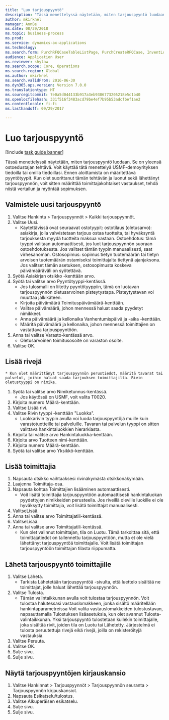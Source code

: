 ```yaml
--- 
title: "Luo tarjouspyyntö"
description: "Tässä menettelyssä näytetään, miten tarjouspyyntö luodaan."
author: mkirknel
manager: AnnBe
ms.date: 08/29/2018
ms.topic: business-process
ms.prod: 
ms.service: dynamics-ax-applications
ms.technology: 
ms.search.form: PurchRFQCaseTableListPage, PurchCreateRFQCase, InventLocationIdLookup, PurchRFQCaseTable, InventItemIdLookupSimple, EcoResCategorySingleLookup, UnitOfMeasureLookup, PurchRFQEditLines, PurchRFQEditLinesPrintOptions, VendRFQJournal, SrsReportViewerForm
audience: Application User
ms.reviewer: shylaw
ms.search.scope: Core, Operations
ms.search.region: Global
ms.author: mkirknel
ms.search.validFrom: 2016-06-30
ms.dyn365.ops.version: Version 7.0.0
ms.translationtype: HT
ms.sourcegitcommit: 7e0a5d044133b917a3eb9386773205218e5c1b40
ms.openlocfilehash: 331f516f3483acd79be4ef7b95b53adcfbef1ae2
ms.contentlocale: fi-fi
ms.lasthandoff: 09/29/2017

---
```

# <a name="create-a-request-for-quotation"></a>Luo tarjouspyyntö

[!include [task guide banner](../../includes/task-guide-banner.md)]

Tässä menettelyssä näytetään, miten tarjouspyyntö luodaan. Se on yleensä ostoedustajan tehtävä. Voit käyttää tätä menettelyä USMF-demoyrityksen tiedoilla tai omilla tiedoillasi. Ennen aloittamista on määritettävä pyyntötyypit. Kun olet suorittanut tämän tehtävän ja luonut sekä lähettänyt tarjouspyynnön, voit sitten määrittää toimittajakohtaiset vastaukset, tehdä niistä vertailun ja myöntää sopimuksen.


## <a name="prepare-a-new-rfq"></a>Valmistele uusi tarjouspyyntö
1. Valitse Hankinta > Tarjouspyynnöt > Kaikki tarjouspyynnöt.
2. Valitse Uusi.
    * Käytettävissä ovat seuraavat ostotyypit: ostotilaus (oletusarvo): asiakirja, jolla vahvistetaan tarjous ostaa tuotteita, tai hyväksyntä tarjouksesta myydä tuotteita maksua vastaan. Ostoehdotus: tämä tyyppi valitaan automaattisesti, jos luot tarjouspyynnön suoraan ostoehdotuksesta. Jos valitset tämän tyypin manuaalisesti, saat virhesanoman. Ostosopimus: sopimus tietyn tuotemäärän tai tietyn arvoisen tuotemäärän ostamiseksi toimittajalta tiettynä ajanjaksona. Jos valitset tämän asetuksen, ostosopimusta koskeva päivämääräväli on syötettävä.  
3. Syötä Asiakirjan otsikko -kenttään arvo.
4. Syötä tai valitse arvo Pyyntötyyppi-kentässä.
    * Jos tulosmalli on liitetty pyyntötyyppiin, tämä on luotavan tarjouspyynnön oletusarvoinen pisteytystapa. Pisteytystavan voi muuttaa jälkikäteen.  
    * Kirjoita päivämäärä Toimituspäivämäärä-kenttään.  
    * Valitse päivämäärä, johon mennessä haluat saada pyydetyt nimikkeet.  
    * Anna päivämäärä ja kellonaika Vanhentumispäivä ja -aika -kenttään.  
    * Määritä päivämäärä ja kellonaika, johon mennessä toimittajien on vastattava tarjouspyyntöön.  
5. Anna tai valitse Varasto-kentässä arvo.
    * Oletusarvoinen toimitusosoite on varaston osoite.  
6. Valitse OK.

## <a name="add-lines"></a>Lisää rivejä
    * Kun olet määrittänyt tarjouspyynnön perustiedot, määritä tavarat tai palvelut, joihin haluat saada tarjouksen toimittajilta. Rivin oletustyyppi on nimike.   
1. Syötä tai valitse arvo Nimiketunnus-kentässä.
    * Jos käytössä on USMF, voit valita T0020.  
2. Kirjoita numero Määrä-kenttään.
3. Valitse Lisää rivi.
4. Valitse Rivin tyyppi -kenttään "Luokka".
    * Luokkarivin tyypin avulla voi luoda tarjouspyyntöjä muille kuin varastotuotteille tai palveluille. Tavaran tai palvelun tyyppi on sitten valittava hankintaluokkien hierarkiasta.  
5. Kirjoita tai valitse arvo Hankintaluokka-kenttään.
6. Kirjoita arvo Tuotteen nimi-kenttään.
7. Kirjoita numero Määrä-kenttään.
8. Syötä tai valitse arvo Yksikkö-kenttään.

## <a name="add-vendors"></a>Lisää toimittajia
1. Napsauta otsikko vaihtaaksesi rivinäkymästä otsikkonäkymään. 
2. Laajenna Toimittaja-osa.
3. Napsauta kohtaa Toimittajien lisääminen automaattisesti.
    * Voit lisätä toimittajia tarjouspyyntöön automaattisesti hankintaluokan pyydettyjen nimikkeiden perusteella. Jos riveillä oleville luokille ei ole hyväksytty toimittajia, voit lisätä toimittajat manuaalisesti.  
4. ValitseLisää.
5. Anna tai valitse arvo Toimittajatili-kentässä.
6. ValitseLisää.
7. Anna tai valitse arvo Toimittajatili-kentässä.
    * Kun olet valinnut toimittajan, tila on Luotu. Tämä tarkoittaa sitä, että toimittajatiedot on tallennettu tarjouspyyntöön, mutta et ole vielä lähettänyt tarjouspyyntöä toimittajalle. Voit lisätä toimittajan tarjouspyyntöön toimittajan tilasta riippumatta.  

## <a name="send-the-rfq-to-vendors"></a>Lähetä tarjouspyyntö toimittajille
1. Valitse Lähetä.
    * Tarkista Lähetetään tarjouspyyntöä -sivulta, että luettelo sisältää ne toimittajat, jolle haluat lähettää tarjouspyynnön.  
2. Valitse Tulosta.
    * Tämän valintaikkunan avulla voit tulostaa tarjouspyynnön. Voit tulostaa halutessasi vastauslomakkeen, jonka sisältö määritellään hankintaparametreissa Voit valita vastauslomakkeiden tulostustavan, napsauttamalla Tulostuksen lisäasetuksia, kun olet avannut Tulosta-valintaikkunan. Yksi tarjouspyyntö tulostetaan kullekin toimittajalle, joka sisältää rivit, joiden tila on Luotu tai Lähetetty. Järjestelmä ei tulosta peruutettuja rivejä eikä rivejä, joilla on rekisteröityjä vastauksia.   
3. Valitse Peruuta.
4. Valitse OK.
5. Sulje sivu.
6. Sulje sivu.

## <a name="view-the-rfq-journal"></a>Näytä tarjouspyyntöjen kirjauskansio
1. Valitse Hankinnat > Tarjouspyynnöt > Tarjouspyynnön seuranta > Tarjouspyynnön kirjauskansiot.
2. Napsauta Esikatselu/tulostus.
3. Valitse Alkuperäisen esikatselu.
4. Sulje sivu.
5. Sulje sivu.



